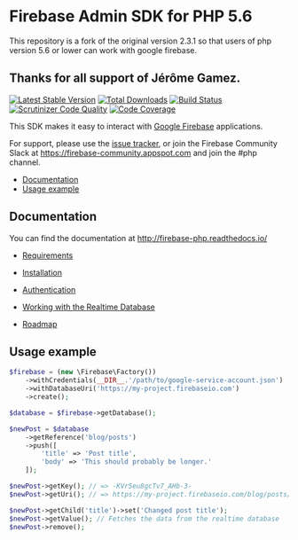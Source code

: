 # Firebase Admin SDK for PHP 5.6

This repository is a fork of the original version 2.3.1 so that users of php version 5.6 or lower can work with google firebase.

## Thanks for all support of Jérôme Gamez. ##


[![Latest Stable Version](https://poser.pugx.org/kreait/firebase-php/v/stable)](https://packagist.org/packages/kreait/firebase-php)
[![Total Downloads](https://poser.pugx.org/kreait/firebase-php/downloads)](https://packagist.org/packages/kreait/firebase-php)
[![Build Status](https://travis-ci.org/kreait/firebase-php.svg?branch=master)](https://travis-ci.org/kreait/firebase-php)
[![Scrutinizer Code Quality](https://scrutinizer-ci.com/g/kreait/firebase-php/badges/quality-score.png?b=master)](https://scrutinizer-ci.com/g/kreait/firebase-php/?branch=master)
[![Code Coverage](https://scrutinizer-ci.com/g/kreait/firebase-php/badges/coverage.png?b=master)](https://scrutinizer-ci.com/g/kreait/firebase-php/?branch=master)

This SDK makes it easy to interact with [Google Firebase](https://firebase.google.com>)
applications.
 

For support, please use the [issue tracker](https://github.com/kreait/firebase-php/issues/),
or join the Firebase Community Slack at https://firebase-community.appspot.com and join the #php channel.

- [Documentation](#documentation)
- [Usage example](#usage-example)
 
## Documentation

You can find the documentation at http://firebase-php.readthedocs.io/

- [Requirements](http://firebase-php.readthedocs.io/en/latest/overview.html#requirements)
- [Installation](http://firebase-php.readthedocs.io/en/latest/overview.html#installation)
- [Authentication](http://firebase-php.readthedocs.io/en/latest/authentication.html)
- [Working with the Realtime Database](http://firebase-php.readthedocs.io/en/latest/realtime-database.html)

- [Roadmap](http://firebase-php.readthedocs.io/en/latest/overview.html#roadmap)

## Usage example

```php
$firebase = (new \Firebase\Factory())
    ->withCredentials(__DIR__.'/path/to/google-service-account.json')
    ->withDatabaseUri('https://my-project.firebaseio.com')
    ->create();

$database = $firebase->getDatabase();

$newPost = $database
    ->getReference('blog/posts')
    ->push([
        'title' => 'Post title',
        'body' => 'This should probably be longer.'
    ]);

$newPost->getKey(); // => -KVr5eu8gcTv7_AHb-3-
$newPost->getUri(); // => https://my-project.firebaseio.com/blog/posts/-KVr5eu8gcTv7_AHb-3-

$newPost->getChild('title')->set('Changed post title');
$newPost->getValue(); // Fetches the data from the realtime database
$newPost->remove();
```
